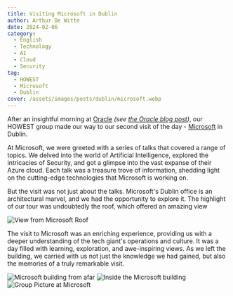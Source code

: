 ```yaml
---
title: Visiting Microsoft in Dublin
author: Arthur De Witte
date: 2024-02-06
category:
  - English
  - Technology
  - AI
  - Cloud
  - Security
tag:
  - HOWEST
  - Microsoft
  - Dublin
cover: /assets/images/posts/dublin/microsoft.webp
---
```


After an insightful morning at [Oracle](https://www.oracle.com) *(see [the Oracle blog post](./oracle.md))*, our HOWEST group made our way to our second visit of the day - [Microsoft](https://www.microsoft.com) in Dublin. 

At Microsoft, we were greeted with a series of talks that covered a range of topics. We delved into the world of Artificial Intelligence, explored the intricacies of Security, and got a glimpse into the vast expanse of their Azure cloud. Each talk was a treasure trove of information, shedding light on the cutting-edge technologies that Microsoft is working on.

But the visit was not just about the talks. Microsoft's Dublin office is an architectural marvel, and we had the opportunity to explore it. The highlight of our tour was undoubtedly the roof,  which offered an amazing view

![View from Microsoft Roof](/assets/images/posts/dublin/microsoft-1.webp)

The visit to Microsoft was an enriching experience, providing us with a deeper understanding of the tech giant's operations and culture. It was a day filled with learning, exploration, and awe-inspiring views. As we left the building, we carried with us not just the knowledge we had gained, but also the memories of a truly remarkable visit.

![Microsoft building from afar](/assets/images/posts/dublin/microsoft-2.webp)
![Inside the Microsoft building](/assets/images/posts/dublin/microsoft-3.webp)
![Group Picture at Microsoft](/assets/images/posts/dublin/microsoft-4.webp)